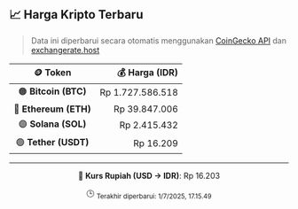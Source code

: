 

<!-- HARGA_KRIPTO -->
## 📈 Harga Kripto Terbaru

> Data ini diperbarui secara otomatis menggunakan [CoinGecko API](https://www.coingecko.com/) dan [exchangerate.host](https://exchangerate.host/)

<div align="center">

| 🪙 Token | 💰 Harga (IDR) |
|:------:|---------------:|
| 🟠 **Bitcoin (BTC)**   | Rp 1.727.586.518 |
| 🔵 **Ethereum (ETH)**  | Rp 39.847.006 |
| 🟣 **Solana (SOL)**    | Rp 2.415.432 |
| 🟢 **Tether (USDT)**   | Rp 16.209 |

---

💱 **Kurs Rupiah (USD → IDR)**: Rp 16.203

🕒 <sub>Terakhir diperbarui: 1/7/2025, 17.15.49</sub>

</div>
<!-- /HARGA_KRIPTO -->